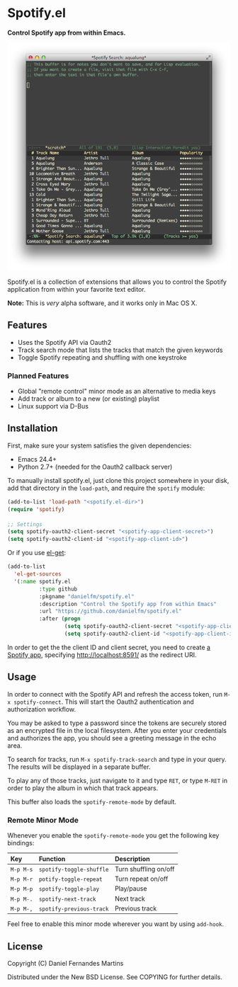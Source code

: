 # Spotify.el

**Control Spotify app from within Emacs.**

![track-search](./img/track-search.png)

Spotify.el is a collection of extensions that allows you to control the Spotify
application from within your favorite text editor.

**Note:** This is _very_ alpha software, and it works only in Mac OS X.

## Features

* Uses the Spotify API via Oauth2
* Track search mode that lists the tracks that match the given keywords
* Toggle Spotify repeating and shuffling with one keystroke

### Planned Features

* Global "remote control" minor mode as an alternative to media keys
* Add track or album to a new (or existing) playlist
* Linux support via D-Bus

## Installation

First, make sure your system satisfies the given dependencies:

* Emacs 24.4+
* Python 2.7+ (needed for the Oauth2 callback server)

To manually install spotify.el, just clone this project somewhere in your
disk, add that directory in the `load-path`, and require the `spotify` module:

````lisp
(add-to-list 'load-path "<spotify.el-dir>")
(require 'spotify)

;; Settings
(setq spotify-oauth2-client-secret "<spotify-app-client-secret>")
(setq spotify-oauth2-client-id "<spotify-app-client-id>")
````

Or if you use [el-get](https://github.com/dimitri/el-get):

````lisp
(add-to-list
  'el-get-sources
  '(:name spotify.el
          :type github
          :pkgname "danielfm/spotify.el"
          :description "Control the Spotify app from within Emacs"
          :url "https://github.com/danielfm/spotify.el"
          :after (progn
                  (setq spotify-oauth2-client-secret "<spotify-app-client-secret>")
                  (setq spotify-oauth2-client-id "<spotify-app-client-id>"))))
````

In order to get the the client ID and client secret, you need to create 
[a Spotify app](https://developer.spotify.com/my-applications), specifying
<http://localhost:8591/> as the redirect URI.

## Usage

In order to connect with the Spotify API and refresh the access token,
run `M-x spotify-connect`. This will start the Oauth2 authentication and
authorization workflow.

You may be asked to type a password since the tokens are securely stored as an
encrypted file in the local filesystem. After you enter your credentials and
authorizes the app, you should see a greeting message in the echo area.

To search for tracks, run `M-x spotify-track-search` and type in your query.
The results will be displayed in a separate buffer.

To play any of those tracks, just navigate to it and type `RET`, or type
`M-RET` in order to play the album in which that track appears.

This buffer also loads the `spotify-remote-mode` by default.

### Remote Minor Mode

Whenever you enable the `spotify-remote-mode` you get the following key
bindings:

| Key       | Function                 | Description           |
|:----------|:-------------------------|:----------------------|
| `M-p M-s` | `spotify-toggle-shuffle` | Turn shuffling on/off |
| `M-p M-r` | `potify-toggle-repeat`   | Turn repeat on/off    |
| `M-p M-p` | `spotify-toggle-play`    | Play/pause            |
| `M-p M-.` | `spotify-next-track`     | Next track            |
| `M-p M-,` | `spotify-previous-track` | Previous track        |

Feel free to enable this minor mode wherever you want by using `add-hook`.

## License

Copyright (C) Daniel Fernandes Martins

Distributed under the New BSD License. See COPYING for further details.

